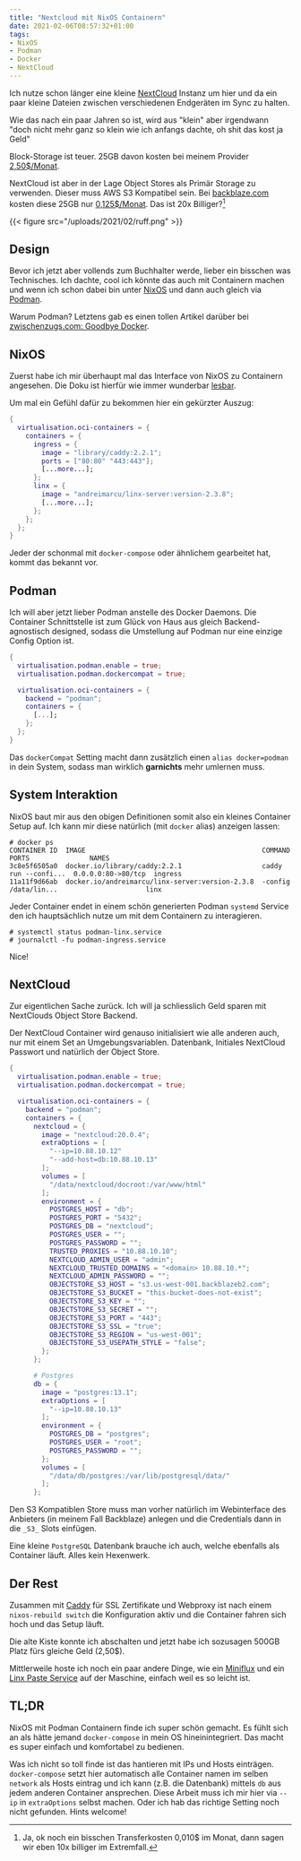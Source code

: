 ```yaml
---
title: "Nextcloud mit NixOS Containern"
date: 2021-02-06T08:57:32+01:00
tags:
- NixOS
- Podman
- Docker
- NextCloud
---
```


Ich nutze schon länger eine kleine [NextCloud](https://nextcloud.com) Instanz
um hier und da ein paar kleine Dateien zwischen verschiedenen Endgeräten im
Sync zu halten.

Wie das nach ein paar Jahren so ist, wird aus "klein" aber irgendwann "doch
nicht mehr ganz so klein wie ich anfangs dachte, oh shit das kost ja Geld"

<!--more-->

Block-Storage ist teuer. 25GB davon kosten bei meinem Provider
[2,50$/Monat](https://www.vultr.com/products/block-storage/).

NextCloud ist aber in der Lage Object Stores als Primär Storage zu verwenden.
Dieser muss AWS S3 Kompatibel sein. Bei
[backblaze.com](https://backblaze.com) kosten diese 25GB nur
[0,125$/Monat](https://www.backblaze.com/b2/cloud-storage.html). Das ist 20x
Billiger?[^1]

{{< figure src="/uploads/2021/02/ruff.png" >}}

## Design

Bevor ich jetzt aber vollends zum Buchhalter werde, lieber ein bisschen was
Technisches. Ich dachte, cool ich könnte das auch mit Containern machen und
wenn ich schon dabei bin unter [NixOS](https://nixos.org) und dann
auch gleich via [Podman](https://podman.io).

Warum Podman? Letztens gab es einen tollen Artikel darüber bei
[zwischenzugs.com: Goodbye Docker](https://zwischenzugs.com/2019/07/27/goodbye-docker-purging-is-such-sweet-sorrow/).

## NixOS

Zuerst habe ich mir überhaupt mal das Interface von NixOS zu Containern
angesehen. Die Doku ist hierfür wie immer wunderbar
[lesbar](https://search.nixos.org/options?channel=20.09&from=0&size=50&sort=relevance&query=oci-containers).

Um mal ein Gefühl dafür zu bekommen hier ein gekürzter Auszug:

```nix
{
  virtualisation.oci-containers = {
    containers = {
      ingress = {
        image = "library/caddy:2.2.1";
        ports = ["80:80" "443:443"];
        [...more...];
      };
      linx = {
        image = "andreimarcu/linx-server:version-2.3.8";
        [...more...];
      };
    };
  };
}
```

Jeder der schonmal mit `docker-compose` oder ähnlichem gearbeitet hat, kommt
das bekannt vor.

## Podman

Ich will aber jetzt lieber Podman anstelle des Docker Daemons. Die Container
Schnittstelle ist zum Glück von Haus aus gleich Backend-agnostisch designed,
sodass die Umstellung auf Podman nur eine einzige Config Option ist.

```nix
{
  virtualisation.podman.enable = true;
  virtualisation.podman.dockercompat = true;

  virtualisation.oci-containers = {
    backend = "podman";
    containers = {
      [...];
    };
  };
}
```

Das `dockerCompat` Setting macht dann zusätzlich einen `alias docker=podman`
in dein System, sodass man wirklich **garnichts** mehr umlernen muss.

## System Interaktion

NixOS baut mir aus den obigen Definitionen somit also ein kleines Container
Setup auf. Ich kann mir diese natürlich (mit `docker` alias) anzeigen lassen:

```
# docker ps
CONTAINER ID  IMAGE                                            COMMAND               PORTS               NAMES
3c8e5f6505a0  docker.io/library/caddy:2.2.1                    caddy run --confi...  0.0.0.0:80->80/tcp  ingress
11a11f9d66ab  docker.io/andreimarcu/linx-server:version-2.3.8  -config /data/lin...                      linx
```

Jeder Container endet in einem schön generierten Podman `systemd` Service den
ich hauptsächlich nutze um mit dem Containern zu interagieren.

```
# systemctl status podman-linx.service
# journalctl -fu podman-ingress.service
```

Nice!

## NextCloud

Zur eigentlichen Sache zurück. Ich will ja schliesslich Geld sparen mit
NextClouds Object Store Backend.

Der NextCloud Container wird genauso initialisiert wie alle anderen auch, nur
mit einem Set an Umgebungsvariablen. Datenbank, Initiales NextCloud Passwort
und natürlich der Object Store.

```nix
{
  virtualisation.podman.enable = true;
  virtualisation.podman.dockercompat = true;

  virtualisation.oci-containers = {
    backend = "podman";
    containers = {
      nextcloud = {
        image = "nextcloud:20.0.4";
        extraOptions = [
          "--ip=10.88.10.12"
          "--add-host=db:10.88.10.13"
        ];
        volumes = [
          "/data/nextcloud/docroot:/var/www/html"
        ];
        environment = {
          POSTGRES_HOST = "db";
          POSTGRES_PORT = "5432";
          POSTGRES_DB = "nextcloud";
          POSTGRES_USER = "";
          POSTGRES_PASSWORD = "";
          TRUSTED_PROXIES = "10.88.10.10";
          NEXTCLOUD_ADMIN_USER = "admin";
          NEXTCLOUD_TRUSTED_DOMAINS = "<domain> 10.88.10.*";
          NEXTCLOUD_ADMIN_PASSWORD = "";
          OBJECTSTORE_S3_HOST = "s3.us-west-001.backblazeb2.com";
          OBJECTSTORE_S3_BUCKET = "this-bucket-does-not-exist";
          OBJECTSTORE_S3_KEY = "";
          OBJECTSTORE_S3_SECRET = "";
          OBJECTSTORE_S3_PORT = "443";
          OBJECTSTORE_S3_SSL = "true";
          OBJECTSTORE_S3_REGION = "us-west-001";
          OBJECTSTORE_S3_USEPATH_STYLE = "false";
        };
      };

      # Postgres
      db = {
        image = "postgres:13.1";
        extraOptions = [
          "--ip=10.88.10.13"
        ];
        environment = {
          POSTGRES_DB = "postgres";
          POSTGRES_USER = "root";
          POSTGRES_PASSWORD = "";
        };
        volumes = [
          "/data/db/postgres:/var/lib/postgresql/data/"
        ];
      };


```

Den S3 Kompatiblen Store muss man vorher natürlich im Webinterface des
Anbieters (in meinem Fall Backblaze) anlegen und die
Credentials dann in die `_S3_` Slots einfügen.

Eine kleine `PostgreSQL` Datenbank brauche ich auch, welche ebenfalls als
Container läuft. Alles kein Hexenwerk.

## Der Rest

Zusammen mit [Caddy](https://caddyserver.com/) für SSL Zertifikate und
Webproxy ist nach einem `nixos-rebuild switch` die Konfiguration aktiv und
die Container fahren sich hoch und das Setup läuft.

Die alte Kiste konnte ich abschalten und jetzt habe ich sozusagen 500GB
Platz fürs gleiche Geld (2,50$).

Mittlerweile hoste ich noch ein paar andere Dinge, wie ein
[Miniflux](https://miniflux.app/) und ein [Linx Paste
Service](https://github.com/andreimarcu/linx-server) auf der Maschine,
einfach weil es so leicht ist.

## TL;DR

NixOS mit Podman Containern finde ich super schön gemacht.
Es fühlt sich an als hätte jemand `docker-compose` in mein
OS hineinintegriert. Das macht es super einfach und komfortabel zu bedienen.

Was ich nicht so toll finde ist das hantieren mit IPs und Hosts einträgen.
`docker-compose` setzt hier automatisch alle Container namen im selben
`network` als Hosts eintrag und ich kann (z.B. die Datenbank) mittels `db`
aus jedem anderen Container ansprechen. Diese Arbeit muss ich mir hier via
`--ip` in `extraOptions` selbst machen. Oder ich hab das richtige Setting
noch nicht gefunden. Hints welcome!

[^1]: Ja, ok noch ein bisschen Transferkosten 0,010$ im Monat, dann sagen wir
  eben 10x billiger im Extremfall.
